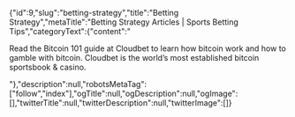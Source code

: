 {"id":9,"slug":"betting-strategy","title":"Betting Strategy","metaTitle":"Betting Strategy Articles | Sports Betting Tips","categoryText":{"content":"<p>Read the Bitcoin 101 guide at Cloudbet to learn how bitcoin work and how to gamble with bitcoin. Cloudbet is the world’s most established bitcoin sportsbook &amp; casino.</p>"},"description":null,"robotsMetaTag":["follow","index"],"ogTitle":null,"ogDescription":null,"ogImage":[],"twitterTitle":null,"twitterDescription":null,"twitterImage":[]}
